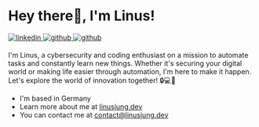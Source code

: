 # Hey there👋, I'm Linus!
<p>
<a href="https://www.linkedin.com/in/linus-jung" target="_blank">
<img src=https://img.shields.io/badge/linkedin-%231E77B5.svg?&style=for-the-badge&logo=linkedin&logoColor=white alt=linkedin style="margin-bottom: 5px;" />
</a>
<a href="https://github.com/lynusdev" target="_blank">
<img src=https://img.shields.io/badge/github-%2324292e.svg?&style=for-the-badge&logo=github&logoColor=white alt=github style="margin-bottom: 5px;" />
</a>
<a href="https://linusjung.dev" target="_blank">
<img src=https://img.shields.io/badge/linusjung.dev-4A4B4D.svg?&style=for-the-badge&logoColor=white alt=github style="margin-bottom: 5px;" />
</a>
</p>

I'm Linus, a cybersecurity and coding enthusiast on a mission to automate tasks and constantly learn new things. Whether it's securing your digital world or making life easier through automation, I'm here to make it happen. Let's explore the world of innovation together! 🔒💻🚀

* I'm based in Germany
* Learn more about me at [linusjung.dev](https://linusjung.dev)
* You can contact me at [contact@linusjung.dev](mailto:contact@linusjung.dev)
